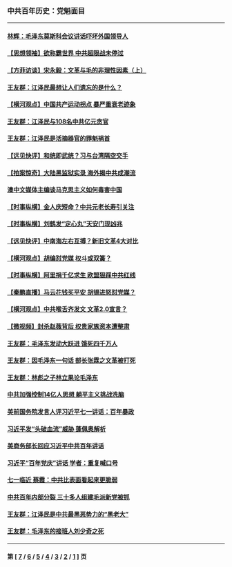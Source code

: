 ### 中共百年历史：党魁面目
---
#### [林辉：毛泽东莫斯科会议讲话吓坏外国领导人](../../pages/nf1176107/n13917931.md?06070430) 
#### [【思想领袖】欲称霸世界 中共超限战未停过](../../pages/nf1176107/n13745142.md?06070430) 
#### [【方菲访谈】宋永毅：文革与毛的非理性因素（上）](../../pages/nf1176107/n13469956.md?06070430) 
#### [王友群：江泽民最想让人们遗忘的是什么？](../../pages/nf1176107/n13408949.md?06070430) 
#### [【横河观点】中国共产运动拐点 暴严重衰老迹象](../../pages/nf1176107/n13388333.md?06070430) 
#### [王友群：江泽民与108名中共亿元贪官](../../pages/nf1176107/n13352358.md?06070430) 
#### [王友群：江泽民是活摘器官的罪魁祸首](../../pages/nf1176107/n13336903.md?06070430) 
#### [【远见快评】和统即武统？习与台湾隔空交手](../../pages/nf1176107/n13297739.md?06070430) 
#### [【拍案惊奇】大陆黑监狱实录 海外揭中共成潮流](../../pages/nf1176107/n13288853.md?06070430) 
#### [澳中文媒体主编谈马克思主义如何毒害中国](../../pages/nf1176107/n13257387.md?06070430) 
#### [【时事纵横】金人庆短命？中共元老长寿引关注](../../pages/nf1176107/n13217934.md?06070430) 
#### [【时事纵横】刘鹤发“定心丸”天安门现凶兆](../../pages/nf1176107/n13215416.md?06070430) 
#### [【远见快评】中南海左右互搏？新旧文革4大对比](../../pages/nf1176107/n13214745.md?06070430) 
#### [【横河观点】胡编怼党媒 权斗或双簧？](../../pages/nf1176107/n13210864.md?06070430) 
#### [【时事纵横】阿里捐千亿求生 欧盟狠踩中共红线](../../pages/nf1176107/n13206431.md?06070430) 
#### [【秦鹏直播】马云花钱买平安 胡锡进怒怼党媒？](../../pages/nf1176107/n13206392.md?06070430) 
#### [【横河观点】中共喉舌齐发文 文革2.0宣言？](../../pages/nf1176107/n13201248.md?06070430) 
#### [【微视频】封杀赵薇背后 权贵家族资本遭整肃](../../pages/nf1176107/n13197798.md?06070430) 
#### [王友群：毛泽东发动大跃进 饿死四千万人](../../pages/nf1176107/n13177158.md?06070430) 
#### [王友群：因毛泽东一句话 部长张霖之文革被打死](../../pages/nf1176107/n13161711.md?06070430) 
#### [王友群：林彪之子林立果论毛泽东](../../pages/nf1176107/n13128622.md?06070430) 
#### [中共加强控制14亿人思想 躺平主义挑战洗脑](../../pages/nf1176107/n13094299.md?06070430) 
#### [美前国务院发言人评习近平七一讲话：百年暴政](../../pages/nf1176107/n13066986.md?06070430) 
#### [习近平发“头破血流”威胁 蓬佩奥解析](../../pages/nf1176107/n13063604.md?06070430) 
#### [美商务部长回应习近平中共百年讲话](../../pages/nf1176107/n13062903.md?06070430) 
#### [习近平“百年党庆”讲话 学者：重复喊口号](../../pages/nf1176107/n13061411.md?06070430) 
#### [七一临近 蔡霞：中共比表面看起来更脆弱](../../pages/nf1176107/n13056418.md?06070430) 
#### [中共百年内部分裂 三十多人组建毛派新党被抓](../../pages/nf1176107/n13044023.md?06070430) 
#### [王友群：江泽民是中共最黑恶势力的“黑老大”](../../pages/nf1176107/n13022180.md?06070430) 
#### [王友群：毛泽东的接班人刘少奇之死](../../pages/nf1176107/n12991772.md?06070430) 

---
#### 第 [ [7](./7.md?06070430) / [6](./6.md?06070430) / [5](./5.md?06070430) / [4](./4.md?06070430) / [3](./3.md?06070430) / [2](./2.md?06070430) / [1](./1.md?06070430) ] 页
